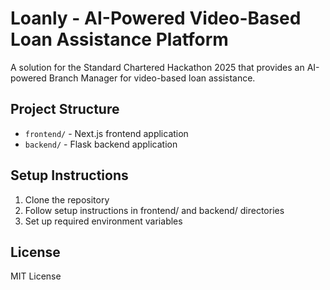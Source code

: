 # Loanly - AI-Powered Video-Based Loan Assistance Platform

A solution for the Standard Chartered Hackathon 2025 that provides an AI-powered Branch Manager for video-based loan assistance.

## Project Structure
- `frontend/` - Next.js frontend application
- `backend/` - Flask backend application

## Setup Instructions
1. Clone the repository
2. Follow setup instructions in frontend/ and backend/ directories
3. Set up required environment variables

## License
MIT License 